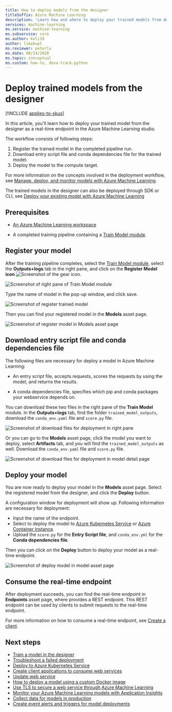 ```yaml
---
title: How to deploy models from the designer
titleSuffix: Azure Machine Learning
description: 'Learn how and where to deploy your trained models from designer.'
services: machine-learning
ms.service: machine-learning
ms.subservice: core
ms.author: keli19
author: likebupt
ms.reviewer: peterlu
ms.date: 08/24/2020
ms.topic: conceptual
ms.custom: how-to, devx-track-python
---
```


# Deploy trained models from the designer
[!INCLUDE [applies-to-skus](../../includes/aml-applies-to-basic-enterprise-sku.md)]

In this article, you'll learn how to deploy your trained model from the designer as a real-time endpoint in the Azure Machine Learning studio.

The workflow consists of following steps:

1. Register the trained model in the completed pipeline run.
1. Download entry script file and conda dependencies file for the trained model.
1. Deploy the model to the compute target.

For more information on the concepts involved in the deployment workflow, see [Manage, deploy, and monitor models with Azure Machine Learning](concept-model-management-and-deployment.md).

The trained models in the designer can also be deployed through SDK or CLI, see [Deploy your existing model with Azure Machine Learning](how-to-deploy-existing-model.md)

## Prerequisites

* [An Azure Machine Learning workspace](how-to-manage-workspace.md)

* A completed training pipeline containing a [Train Model module](./algorithm-module-reference/train-model.md).

## Register your model

After the training pipeline completes, select the [Train Model module](./algorithm-module-reference/train-model.md), select the **Outputs+logs** tab in the right pane, and click on the **Register Model icon** ![Screenshot of the gear icon](./media/how-to-deploy-models-from-designer/register-model-icon.png).

![Screenshot of right pane of Train Model module](./media/how-to-deploy-models-from-designer/train-model-right-pane.png)

Type the name of model in the pop-up window, and click save.

![Screenshot of register trained model](./media/how-to-deploy-models-from-designer/register-trained-model.png)

Then you can find your registered model in the **Models** asset page.

![Screenshot of register model in Models asset page](./media/how-to-deploy-models-from-designer/models-asset-page.png)


## Download entry script file and conda dependencies file

The following files are necessary for deploy a model in Azure Machine Learning:

- An entry script file, accepts requests, scores the requests by using the model, and returns the results.

- A conda dependencies file, specifies which pip and conda packages your webservice depends on.

You can download these two files in the right pane of the **Train Model** module. In the **Outputs+logs** tab, find the folder `trained_model_outputs`, download the `conda_env.yaml` file and `score.py` file.

![Screenshot of download files for deployment in right pane](./media/how-to-deploy-models-from-designer/download-artifacts-in-right-pane.png)

Or you can go to the **Models** asset page, click the model you want to deploy, select **Artifacts** tab, and you will find the `trained_model_outputs` as well. Download the `conda_env.yaml` file and `score.py` file.  

![Screenshot of download files for deployment in model detail page](./media/how-to-deploy-models-from-designer/download-artifacts-in-models-page.png)


## Deploy your model

You are now ready to deploy your model in the **Models** asset page. Select the registered model from the designer, and click the **Deploy** button. 

A configuration window for deployment will show up. Following information are necessary for deployment:

- Input the name of the endpoint.
- Select to deploy the model to [Azure Kubernetes Service](how-to-deploy-azure-kubernetes-service.md) or [Azure Container Instance](how-to-deploy-azure-container-instance.md).
- Upload the `score.py` for the **Entry Script file**, and `conda_env.yml` for the **Conda dependencies file**. 

Then you can click on the **Deploy** button to deploy your model as a real-time endpoint.

![Screenshot of deploy model in model asset page](./media/how-to-deploy-models-from-designer/deploy-model.png)

## Consume the real-time endpoint

After deployment succeeds, you can find the real-time endpoint in **Endpoints** asset page, where provides a REST endpoint. This REST endpoint can be used by clients to submit requests to the real-time endpoint. 

For more information on how to consume a real-time endpoint, see [Create a client](how-to-consume-web-service.md).


## Next steps

* [Train a model in the designer](tutorial-designer-automobile-price-train-score.md)
* [Troubleshoot a failed deployment](how-to-troubleshoot-deployment.md)
* [Deploy to Azure Kubernetes Service](how-to-deploy-azure-kubernetes-service.md)
* [Create client applications to consume web services](how-to-consume-web-service.md)
* [Update web service](how-to-deploy-update-web-service.md)
* [How to deploy a model using a custom Docker image](how-to-deploy-custom-docker-image.md)
* [Use TLS to secure a web service through Azure Machine Learning](how-to-secure-web-service.md)
* [Monitor your Azure Machine Learning models with Application Insights](how-to-enable-app-insights.md)
* [Collect data for models in production](how-to-enable-data-collection.md)
* [Create event alerts and triggers for model deployments](how-to-use-event-grid.md)

